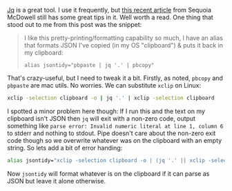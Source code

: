 <!--
.. title: Using jq to format JSON on the clipboard
.. slug: jsontidy
.. date: 2021-01-07 00:00:00
.. tags: terminal,terminal
.. category: terminal
.. link: 
.. description: 
.. type: text
-->

[Jq](https://stedolan.github.io/jq/) is a great tool. I use it frequently, but [this recent article](https://sequoia.makes.software/parsing-json-at-the-cli-a-practical-introduction-to-jq-and-more/) from Sequoia McDowell still has some great tips in it. Well worth a read. One thing that stood out to me from this post was the snippet:

> I like this pretty-printing/formatting capability so much, I have an alias that formats JSON I've copied (in my OS "clipboard") & puts it back in my clipboard:
> 
> ```
> alias jsontidy="pbpaste | jq '.' | pbcopy"
> ```

That's crazy-useful, but I need to tweak it a bit. Firstly, as noted, `pbcopy` and `pbpaste` are mac utils. No worries. We can substitute `xclip` on Linux:

```bash
xclip -selection clipboard -o | jq '.' | xclip -selection clipboard
```

I spotted a minor problem here though: If I run this and the text on my clipboard isn't JSON then `jq` will exit with a non-zero code, output something like `parse error: Invalid numeric literal at line 1, column 6` to stderr and nothing to stdout. Pipe doesn't care about the non-zero exit code though so we overwrite whatever was on the clipboard with an empty string. So lets add a bit of error handing:

```bash
alias jsontidy="xclip -selection clipboard -o | (jq '.' || xclip -selection clipboard -o) | xclip -selection clipboard"
```

Now `jsontidy` will format whatever is on the clipboard if it can parse as JSON but leave it alone otherwise.
